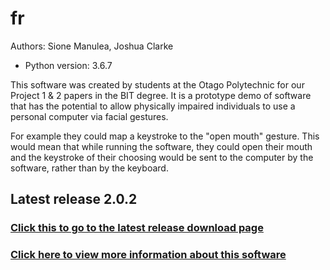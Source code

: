# fr
Authors: Sione Manulea, Joshua Clarke
- Python version: 3.6.7

This software was created by students at the Otago Polytechnic for our Project 1 & 2 papers in the BIT degree. It is a prototype demo of software that has the potential to allow physically impaired individuals to use a personal computer via facial gestures.

For example they could map a keystroke to the "open mouth" gesture. This would mean that while running the software, they could open their mouth and the keystroke of their choosing would be sent to the computer by the software, rather than by the keyboard.

## Latest release 2.0.2
### [Click this to go to the latest release download page](https://github.com/accessibilitysoftwarehub/FaceSwitch2/releases/tag/2.0.2)

### [Click here to view more information about this software](https://github.com/accessibilitysoftwarehub/FaceSwitch2/wiki)
